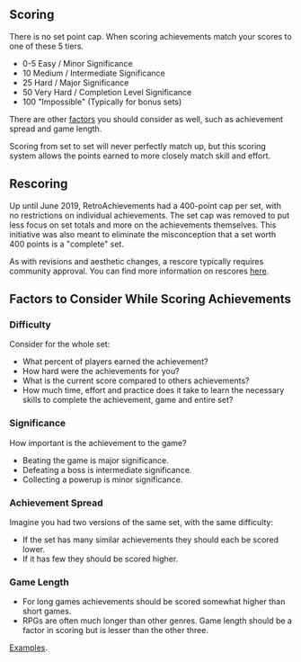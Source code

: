 ## Scoring

There is no set point cap. When scoring achievements match your scores to one of these 5 tiers.

-   0-5 Easy / Minor Significance  
-   10 Medium / Intermediate Significance  
-   25 Hard / Major Significance  
-   50 Very Hard / Completion Level Significance  
-   100 "Impossible" (Typically for bonus sets)  

There are other [factors](#factors-to-consider-while-scoring-achievements) you should consider as well, such as achievement spread and game length.

Scoring from set to set will never perfectly match up, but this scoring system allows the points earned to more closely match skill and effort.

## Rescoring

Up until June 2019, RetroAchievements had a 400-point cap per set, with no restrictions on individual achievements. The set cap was removed to put less focus on set totals and more on the achievements themselves. This initiative was also meant to eliminate the misconception that a set worth 400 points is a "complete" set. 

As with revisions and aesthetic changes, a rescore typically requires community approval. You can find more information on rescores [here](https://docs.retroachievements.org/Achievement-Set-Revisions/).

## Factors to Consider While Scoring Achievements

### Difficulty

Consider for the whole set:

- What percent of players earned the achievement?
- How hard were the achievements for you?
- What is the current score compared to others achievements?
- How much time, effort and practice does it take to learn the necessary skills to complete the achievement, game and entire set?

### Significance

How important is the achievement to the game?

- Beating the game is major significance.
- Defeating a boss is intermediate significance.
- Collecting a powerup is minor significance.

### Achievement Spread

Imagine you had two versions of the same set, with the same difficulty:

- If the set has many similar achievements they should each be scored lower.
- If it has few they should be scored higher.

### Game Length

- For long games achievements should be scored somewhat higher than short games.
- RPGs are often much longer than other genres. Game length should be a factor in scoring but is lesser than the other three.

[Examples](https://retroachievements.org/viewtopic.php?t=9050&c=47755).